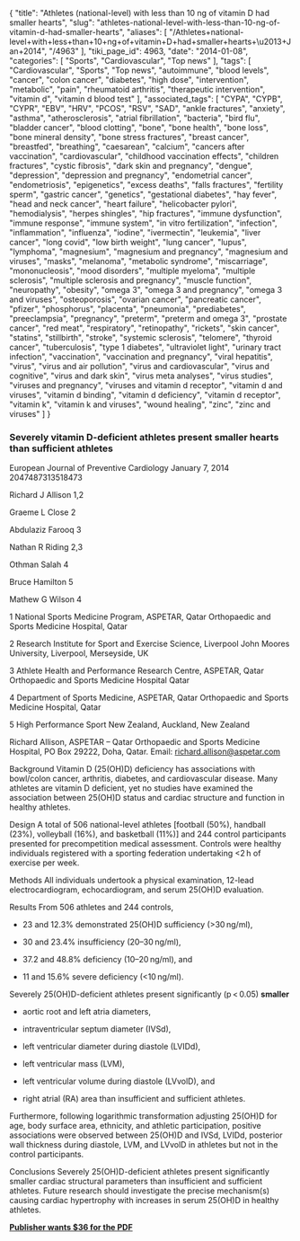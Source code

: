 {
    "title": "Athletes (national-level) with less than 10 ng of vitamin D had smaller hearts",
    "slug": "athletes-national-level-with-less-than-10-ng-of-vitamin-d-had-smaller-hearts",
    "aliases": [
        "/Athletes+national-level+with+less+than+10+ng+of+vitamin+D+had+smaller+hearts+\u2013+Jan+2014",
        "/4963"
    ],
    "tiki_page_id": 4963,
    "date": "2014-01-08",
    "categories": [
        "Sports",
        "Cardiovascular",
        "Top news"
    ],
    "tags": [
        "Cardiovascular",
        "Sports",
        "Top news",
        "autoimmune",
        "blood levels",
        "cancer",
        "colon cancer",
        "diabetes",
        "high dose",
        "intervention",
        "metabolic",
        "pain",
        "rheumatoid arthritis",
        "therapeutic intervention",
        "vitamin d",
        "vitamin d blood test"
    ],
    "associated_tags": [
        "CYPA",
        "CYPB",
        "CYPR",
        "EBV",
        "HRV",
        "PCOS",
        "RSV",
        "SAD",
        "ankle fractures",
        "anxiety",
        "asthma",
        "atherosclerosis",
        "atrial fibrillation",
        "bacteria",
        "bird flu",
        "bladder cancer",
        "blood clotting",
        "bone",
        "bone health",
        "bone loss",
        "bone mineral density",
        "bone stress fractures",
        "breast cancer",
        "breastfed",
        "breathing",
        "caesarean",
        "calcium",
        "cancers after vaccination",
        "cardiovascular",
        "childhood vaccination effects",
        "children fractures",
        "cystic fibrosis",
        "dark skin and pregnancy",
        "dengue",
        "depression",
        "depression and pregnancy",
        "endometrial cancer",
        "endometriosis",
        "epigenetics",
        "excess deaths",
        "falls fractures",
        "fertility sperm",
        "gastric cancer",
        "genetics",
        "gestational diabetes",
        "hay fever",
        "head and neck cancer",
        "heart failure",
        "helicobacter pylori",
        "hemodialysis",
        "herpes shingles",
        "hip fractures",
        "immune dysfunction",
        "immune response",
        "immune system",
        "in vitro fertilization",
        "infection",
        "inflammation",
        "influenza",
        "iodine",
        "ivermectin",
        "leukemia",
        "liver cancer",
        "long covid",
        "low birth weight",
        "lung cancer",
        "lupus",
        "lymphoma",
        "magnesium",
        "magnesium and pregnancy",
        "magnesium and viruses",
        "masks",
        "melanoma",
        "metabolic syndrome",
        "miscarriage",
        "mononucleosis",
        "mood disorders",
        "multiple myeloma",
        "multiple sclerosis",
        "multiple sclerosis and pregnancy",
        "muscle function",
        "neuropathy",
        "obesity",
        "omega 3",
        "omega 3 and pregnancy",
        "omega 3 and viruses",
        "osteoporosis",
        "ovarian cancer",
        "pancreatic cancer",
        "pfizer",
        "phosphorus",
        "placenta",
        "pneumonia",
        "prediabetes",
        "preeclampsia",
        "pregnancy",
        "preterm",
        "preterm and omega 3",
        "prostate cancer",
        "red meat",
        "respiratory",
        "retinopathy",
        "rickets",
        "skin cancer",
        "statins",
        "stillbirth",
        "stroke",
        "systemic sclerosis",
        "telomere",
        "thyroid cancer",
        "tuberculosis",
        "type 1 diabetes",
        "ultraviolet light",
        "urinary tract infection",
        "vaccination",
        "vaccination and pregnancy",
        "viral hepatitis",
        "virus",
        "virus and air pollution",
        "virus and cardiovascular",
        "virus and cognitive",
        "virus and dark skin",
        "virus meta analyses",
        "virus studies",
        "viruses and pregnancy",
        "viruses and vitamin d receptor",
        "vitamin d and viruses",
        "vitamin d binding",
        "vitamin d deficiency",
        "vitamin d receptor",
        "vitamin k",
        "vitamin k and viruses",
        "wound healing",
        "zinc",
        "zinc and viruses"
    ]
}


### Severely vitamin D-deficient athletes present smaller hearts than sufficient athletes

European Journal of Preventive Cardiology January 7, 2014 2047487313518473

Richard J Allison 1,2

Graeme L Close 2

Abdulaziz Farooq 3

Nathan R Riding 2,3

Othman Salah 4

Bruce Hamilton 5

Mathew G Wilson 4

1 National Sports Medicine Program, ASPETAR, Qatar Orthopaedic and Sports Medicine Hospital, Qatar

2 Research Institute for Sport and Exercise Science, Liverpool John Moores University, Liverpool, Merseyside, UK

3 Athlete Health and Performance Research Centre, ASPETAR, Qatar Orthopaedic and Sports Medicine Hospital Qatar

4 Department of Sports Medicine, ASPETAR, Qatar Orthopaedic and Sports Medicine Hospital, Qatar

5 High Performance Sport New Zealand, Auckland, New Zealand

Richard Allison, ASPETAR – Qatar Orthopaedic and Sports Medicine Hospital, PO Box 29222, Doha, Qatar. Email: richard.allison@aspetar.com

Background Vitamin D (25(OH)D) deficiency has associations with bowl/colon cancer, arthritis, diabetes, and cardiovascular disease. Many athletes are vitamin D deficient, yet no studies have examined the association between 25(OH)D status and cardiac structure and function in healthy athletes.

Design A total of 506 national-level athletes <span>[football (50%), handball (23%), volleyball (16%), and basketball (11%)]</span> and 244 control participants presented for precompetition medical assessment. Controls were healthy individuals registered with a sporting federation undertaking <2 h of exercise per week.

Methods All individuals undertook a physical examination, 12-lead electrocardiogram, echocardiogram, and serum 25(OH)D evaluation.

Results From 506 athletes and 244 controls, 

* 23 and 12.3% demonstrated 25(OH)D sufficiency (>30 ng/ml), 

* 30 and 23.4% insufficiency (20–30 ng/ml), 

* 37.2 and 48.8% deficiency (10–20 ng/ml), and 

* 11 and 15.6% severe deficiency (<10 ng/ml). 

Severely 25(OH)D-deficient athletes present significantly (p < 0.05)  **smaller**  

* aortic root and left atria diameters, 

* intraventricular septum diameter (IVSd), 

* left ventricular diameter during diastole (LVIDd), 

* left ventricular mass (LVM), 

* left ventricular volume during diastole (LVvolD), and 

* right atrial (RA) area than insufficient and sufficient athletes. 

Furthermore, following logarithmic transformation adjusting 25(OH)D for age, body surface area, ethnicity, and athletic participation, positive associations were observed between 25(OH)D and IVSd, LVIDd, posterior wall thickness during diastole, LVM, and LVvolD in athletes but not in the control participants.

Conclusions Severely 25(OH)D-deficient athletes present significantly smaller cardiac structural parameters than insufficient and sufficient athletes. Future research should investigate the precise mechanism(s) causing cardiac hypertrophy with increases in serum 25(OH)D in healthy athletes.

 **[Publisher wants $36 for the PDF](http://cpr.sagepub.com/content/22/4/535.full.pdf+html)**